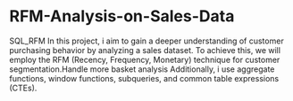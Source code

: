 # RFM-Analysis-on-Sales-Data
SQL_RFM
In this project, i aim to gain a deeper understanding of customer purchasing behavior by analyzing a sales dataset. 
To achieve this, we will employ the RFM (Recency, Frequency, Monetary) technique for customer segmentation.Handle more basket analysis 
Additionally, i use aggregate functions, window functions, subqueries, and common table expressions (CTEs).
